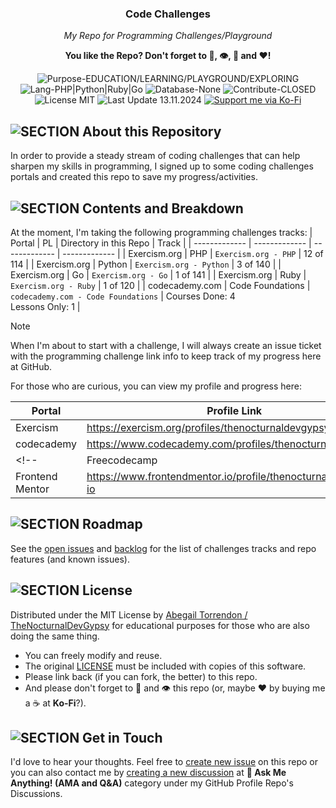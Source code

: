 <h3 align="center">Code Challenges</h3>
<p align="center"><em>My Repo for Programming Challenges/Playground</em></p>
<p align="center"><strong>You like the Repo? Don't forget to 🌟, 👁️, 🔱 and ❤️!</strong></p>
<p align="center">
   <img src="https://img.shields.io/badge/Purpose-EDUCATION/LEARNING/PLAYGROUND/EXPLORING-%2300416a?logoColor=white&labelColor=%2300416a&color=%2324292e&textColor=white" alt="Purpose-EDUCATION/LEARNING/PLAYGROUND/EXPLORING">
   <img src="https://img.shields.io/badge/Lang-PHP%20|%20Python%20|%20Ruby%20|%20Go-%2300416a?logoColor=white&labelColor=%2300416a&color=%2324292e&textColor=white" alt="Lang-PHP|Python|Ruby|Go">
   <img src="https://img.shields.io/badge/Database-None-%2300416a?logoColor=white&labelColor=%2300416a&color=%2324292e&textColor=white" alt="Database-None">
   <img src="https://img.shields.io/badge/Contribute-CLOSED-%2300416a?logoColor=white&labelColor=%2300416a&color=%2324292e&textColor=white" alt="Contribute-CLOSED">
   <img src="https://img.shields.io/badge/License-MIT-%2300416a?logoColor=white&labelColor=%2300416a&color=%2324292e&textColor=white" alt="License MIT">
   <img src="https://img.shields.io/badge/Last%20Update-13.11.2024-%2300416a?logoColor=white&labelColor=%2300416a&color=%2324292e&textColor=white" alt="Last Update 13.11.2024">
   <a href="https://ko-fi.com/thenocturnaldevgypsy">
      <img src="https://img.shields.io/badge/Support%20me%20via%20Ko--Fi-%2300416a?logo=ko-fi&logoColor=white&color=%2300416a&textColor=white" alt="Support me via Ko-Fi">
   </a> 
</p>

## ![SECTION About this Repository](https://custom-icon-badges.demolab.com/badge/-About%20this%20Repository-2471AE?logo=repo&logoColor=white&labelColor=2471AE)

In order to provide a steady stream of coding challenges that can help sharpen my skills in programming, I signed up to some coding challenges portals and created this repo to save my progress/activities.

## ![SECTION Contents and Breakdown](https://custom-icon-badges.demolab.com/badge/-Contents%20and%20Breakdown-2471AE?logo=book&logoColor=white&labelColor=2471AE)
At the moment, I'm taking the following programming challenges tracks:
| Portal | PL | Directory in this Repo | Track |
| ------------- | ------------- | ------------- | ------------- |
| Exercism.org | PHP | `Exercism.org - PHP` | 12 of 114 |
| Exercism.org | Python | `Exercism.org - Python` | 3 of 140 |
| Exercism.org | Go | `Exercism.org - Go` | 1 of 141 |
| Exercism.org | Ruby | `Exercism.org - Ruby` | 1 of 120 |
| codecademy.com | Code Foundations | `codecademy.com - Code Foundations` | Courses Done: 4<br>Lessons Only: 1 |

> [!NOTE]
> When I'm about to start with a challenge, I will always create an issue ticket with the programming challenge link info to keep track of my progress here at GitHub.

For those who are curious, you can view my profile and progress here:

| Portal | Profile Link |
| ------------- | ------------- |
| Exercism | https://exercism.org/profiles/thenocturnaldevgypsy-io |
| codecademy | https://www.codecademy.com/profiles/thenocturnaldevgypsy |
<!-- | Freecodecamp | https://www.freecodecamp.org/thenocturnaldevgypsy |
| Frontend Mentor | https://www.frontendmentor.io/profile/thenocturnaldevgypsy-io | -->

## ![SECTION Roadmap](https://custom-icon-badges.demolab.com/badge/-Roadmap-2471AE?logo=tasklist&logoColor=white&labelColor=2471AE)
See the [open issues](https://github.com/thenocturnaldevgypsy-io/code_challenges/issues) and [backlog](https://github.com/thenocturnaldevgypsy-io/code_challenges/milestones) for the list of challenges tracks and repo features (and known issues).

## ![SECTION License](https://custom-icon-badges.demolab.com/badge/-License-2471AE?logo=file-badge&logoColor=white&labelColor=2471AE)
Distributed under the MIT License by [Abegail Torrendon / TheNocturnalDevGypsy](https://github.com/thenocturnaldevgypsy-io) for educational purposes for those who are also doing the same thing.
- You can freely modify and reuse.
- The original [LICENSE](LICENSE.md) must be included with copies of this software.
- Please link back (if you can fork, the better) to this repo.
- And please don't forget to 🌟 and 👁️ this repo (or, maybe ❤️ by buying me a ☕ at **Ko-Fi**?).

## ![SECTION Get in Touch](https://custom-icon-badges.demolab.com/badge/-Get%20in%20Touch-2471AE?logo=pencil&logoColor=white&labelColor=2471AE)
I'd love to hear your thoughts. Feel free to [create new issue](https://github.com/thenocturnaldevgypsy-io/code_challenges/issues/new/choose) on this repo or you can also contact me by [creating a new discussion](https://github.com/thenocturnaldevgypsy-io/thenocturnaldevgypsy-io/discussions/new?category=ask-me-anything-ama-and-q-a) at **💬 Ask Me Anything! (AMA and Q&A)** category under my GitHub Profile Repo's Discussions.